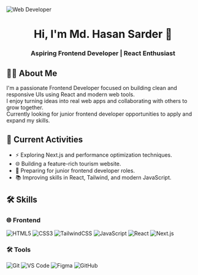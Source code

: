 
![Web Developer](https://i.ibb.co.com/MHLMcBb/link-Inbannerhasan.png)

<!-- Name & Designation -->
<h1 align="center">Hi, I'm Md. Hasan Sarder 👋</h1>
<h3 align="center">Aspiring Frontend Developer | React Enthusiast</h3>

<!-- About Me -->
## 🧑‍💻 About Me
I'm a passionate Frontend Developer focused on building clean and responsive UIs using React and modern web tools.  
I enjoy turning ideas into real web apps and collaborating with others to grow together.  
Currently looking for junior frontend developer opportunities to apply and expand my skills.


<!-- Current Activities -->
## 🚀 Current Activities
- ⚡ Exploring Next.js and performance optimization techniques.
- 🌐 Building a feature-rich tourism website.
- 💼 Preparing for junior frontend developer roles.
- 📚 Improving skills in React, Tailwind, and modern JavaScript.

<!-- Skills -->
## 🛠️ Skills

### 🌐 Frontend
![HTML5](https://img.shields.io/badge/HTML5-E34F26?logo=html5&logoColor=white)
![CSS3](https://img.shields.io/badge/CSS3-1572B6?logo=css3&logoColor=white)
![TailwindCSS](https://img.shields.io/badge/TailwindCSS-06B6D4?logo=tailwindcss&logoColor=white)
![JavaScript](https://img.shields.io/badge/JavaScript-F7DF1E?logo=javascript&logoColor=black)
![React](https://img.shields.io/badge/React-61DAFB?logo=react&logoColor=black)
![Next.js](https://img.shields.io/badge/Next.js-000000?logo=nextdotjs&logoColor=white)

### 🛠 Tools
![Git](https://img.shields.io/badge/Git-F05032?logo=git&logoColor=white)
![VS Code](https://img.shields.io/badge/VS%20Code-007ACC?logo=visualstudiocode&logoColor=white)
![Figma](https://img.shields.io/badge/Figma-F24E1E?logo=figma&logoColor=white)
![GitHub](https://img.shields.io/badge/GitHub-181717?logo=github&logoColor=white)





